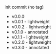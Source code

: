 init commit (no tag)

- v0.0.0
- v0.0.1 - lightweight
- v0.0.2 - lightweight
- v0.1.0 - annotated
- v0.1.1 - lightweight
- v0.2.0 - lightweight
- v0.3.0 - annotated

